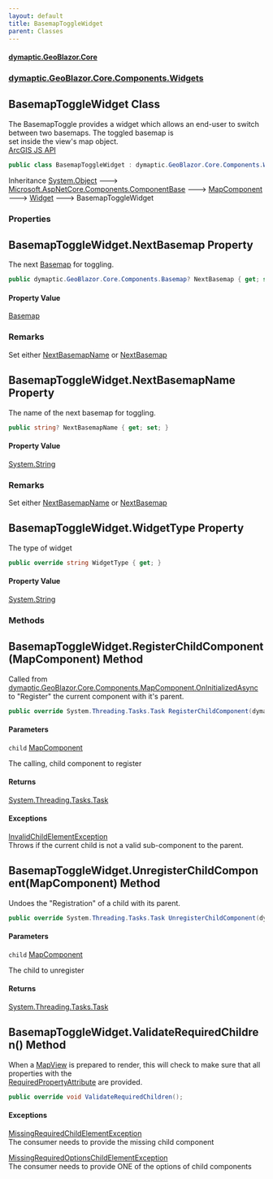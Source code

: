 ```yaml
---
layout: default
title: BasemapToggleWidget
parent: Classes
---
```

#### [dymaptic.GeoBlazor.Core](index.html 'index')
### [dymaptic.GeoBlazor.Core.Components.Widgets](index.html#dymaptic.GeoBlazor.Core.Components.Widgets 'dymaptic.GeoBlazor.Core.Components.Widgets')

## BasemapToggleWidget Class

The BasemapToggle provides a widget which allows an end-user to switch between two basemaps. The toggled basemap is  
set inside the view's map object.  
<a target="_blank" href="https://developers.arcgis.com/javascript/latest/api-reference/esri-widgets-BasemapToggle.html">ArcGIS JS API</a>

```csharp
public class BasemapToggleWidget : dymaptic.GeoBlazor.Core.Components.Widgets.Widget
```

Inheritance [System.Object](https://docs.microsoft.com/en-us/dotnet/api/System.Object 'System.Object') &#129106; [Microsoft.AspNetCore.Components.ComponentBase](https://docs.microsoft.com/en-us/dotnet/api/Microsoft.AspNetCore.Components.ComponentBase 'Microsoft.AspNetCore.Components.ComponentBase') &#129106; [MapComponent](dymaptic.GeoBlazor.Core.Components.MapComponent.html 'dymaptic.GeoBlazor.Core.Components.MapComponent') &#129106; [Widget](dymaptic.GeoBlazor.Core.Components.Widgets.Widget.html 'dymaptic.GeoBlazor.Core.Components.Widgets.Widget') &#129106; BasemapToggleWidget
### Properties

<a name='dymaptic.GeoBlazor.Core.Components.Widgets.BasemapToggleWidget.NextBasemap'></a>

## BasemapToggleWidget.NextBasemap Property

The next [Basemap](dymaptic.GeoBlazor.Core.Components.Basemap.html 'dymaptic.GeoBlazor.Core.Components.Basemap') for toggling.

```csharp
public dymaptic.GeoBlazor.Core.Components.Basemap? NextBasemap { get; set; }
```

#### Property Value
[Basemap](dymaptic.GeoBlazor.Core.Components.Basemap.html 'dymaptic.GeoBlazor.Core.Components.Basemap')

### Remarks
Set either [NextBasemapName](dymaptic.GeoBlazor.Core.Components.Widgets.BasemapToggleWidget.html#dymaptic.GeoBlazor.Core.Components.Widgets.BasemapToggleWidget.NextBasemapName 'dymaptic.GeoBlazor.Core.Components.Widgets.BasemapToggleWidget.NextBasemapName') or [NextBasemap](dymaptic.GeoBlazor.Core.Components.Widgets.BasemapToggleWidget.html#dymaptic.GeoBlazor.Core.Components.Widgets.BasemapToggleWidget.NextBasemap 'dymaptic.GeoBlazor.Core.Components.Widgets.BasemapToggleWidget.NextBasemap')

<a name='dymaptic.GeoBlazor.Core.Components.Widgets.BasemapToggleWidget.NextBasemapName'></a>

## BasemapToggleWidget.NextBasemapName Property

The name of the next basemap for toggling.

```csharp
public string? NextBasemapName { get; set; }
```

#### Property Value
[System.String](https://docs.microsoft.com/en-us/dotnet/api/System.String 'System.String')

### Remarks
Set either [NextBasemapName](dymaptic.GeoBlazor.Core.Components.Widgets.BasemapToggleWidget.html#dymaptic.GeoBlazor.Core.Components.Widgets.BasemapToggleWidget.NextBasemapName 'dymaptic.GeoBlazor.Core.Components.Widgets.BasemapToggleWidget.NextBasemapName') or [NextBasemap](dymaptic.GeoBlazor.Core.Components.Widgets.BasemapToggleWidget.html#dymaptic.GeoBlazor.Core.Components.Widgets.BasemapToggleWidget.NextBasemap 'dymaptic.GeoBlazor.Core.Components.Widgets.BasemapToggleWidget.NextBasemap')

<a name='dymaptic.GeoBlazor.Core.Components.Widgets.BasemapToggleWidget.WidgetType'></a>

## BasemapToggleWidget.WidgetType Property

The type of widget

```csharp
public override string WidgetType { get; }
```

#### Property Value
[System.String](https://docs.microsoft.com/en-us/dotnet/api/System.String 'System.String')
### Methods

<a name='dymaptic.GeoBlazor.Core.Components.Widgets.BasemapToggleWidget.RegisterChildComponent(dymaptic.GeoBlazor.Core.Components.MapComponent)'></a>

## BasemapToggleWidget.RegisterChildComponent(MapComponent) Method

Called from [dymaptic.GeoBlazor.Core.Components.MapComponent.OnInitializedAsync](https://docs.microsoft.com/en-us/dotnet/api/dymaptic.GeoBlazor.Core.Components.MapComponent.OnInitializedAsync 'dymaptic.GeoBlazor.Core.Components.MapComponent.OnInitializedAsync') to "Register" the current component with it's parent.

```csharp
public override System.Threading.Tasks.Task RegisterChildComponent(dymaptic.GeoBlazor.Core.Components.MapComponent child);
```
#### Parameters

<a name='dymaptic.GeoBlazor.Core.Components.Widgets.BasemapToggleWidget.RegisterChildComponent(dymaptic.GeoBlazor.Core.Components.MapComponent).child'></a>

`child` [MapComponent](dymaptic.GeoBlazor.Core.Components.MapComponent.html 'dymaptic.GeoBlazor.Core.Components.MapComponent')

The calling, child component to register

#### Returns
[System.Threading.Tasks.Task](https://docs.microsoft.com/en-us/dotnet/api/System.Threading.Tasks.Task 'System.Threading.Tasks.Task')

#### Exceptions

[InvalidChildElementException](dymaptic.GeoBlazor.Core.Exceptions.InvalidChildElementException.html 'dymaptic.GeoBlazor.Core.Exceptions.InvalidChildElementException')  
Throws if the current child is not a valid sub-component to the parent.

<a name='dymaptic.GeoBlazor.Core.Components.Widgets.BasemapToggleWidget.UnregisterChildComponent(dymaptic.GeoBlazor.Core.Components.MapComponent)'></a>

## BasemapToggleWidget.UnregisterChildComponent(MapComponent) Method

Undoes the "Registration" of a child with its parent.

```csharp
public override System.Threading.Tasks.Task UnregisterChildComponent(dymaptic.GeoBlazor.Core.Components.MapComponent child);
```
#### Parameters

<a name='dymaptic.GeoBlazor.Core.Components.Widgets.BasemapToggleWidget.UnregisterChildComponent(dymaptic.GeoBlazor.Core.Components.MapComponent).child'></a>

`child` [MapComponent](dymaptic.GeoBlazor.Core.Components.MapComponent.html 'dymaptic.GeoBlazor.Core.Components.MapComponent')

The child to unregister

#### Returns
[System.Threading.Tasks.Task](https://docs.microsoft.com/en-us/dotnet/api/System.Threading.Tasks.Task 'System.Threading.Tasks.Task')

<a name='dymaptic.GeoBlazor.Core.Components.Widgets.BasemapToggleWidget.ValidateRequiredChildren()'></a>

## BasemapToggleWidget.ValidateRequiredChildren() Method

When a [MapView](dymaptic.GeoBlazor.Core.Components.Views.MapView.html 'dymaptic.GeoBlazor.Core.Components.Views.MapView') is prepared to render, this will check to make sure that all properties with the  
[RequiredPropertyAttribute](dymaptic.GeoBlazor.Core.RequiredPropertyAttribute.html 'dymaptic.GeoBlazor.Core.RequiredPropertyAttribute') are provided.

```csharp
public override void ValidateRequiredChildren();
```

#### Exceptions

[MissingRequiredChildElementException](dymaptic.GeoBlazor.Core.Exceptions.MissingRequiredChildElementException.html 'dymaptic.GeoBlazor.Core.Exceptions.MissingRequiredChildElementException')  
The consumer needs to provide the missing child component

[MissingRequiredOptionsChildElementException](dymaptic.GeoBlazor.Core.Exceptions.MissingRequiredOptionsChildElementException.html 'dymaptic.GeoBlazor.Core.Exceptions.MissingRequiredOptionsChildElementException')  
The consumer needs to provide ONE of the options of child components
